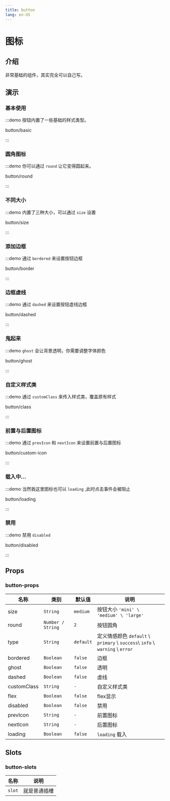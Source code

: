 ```yaml
---
title: button
lang: en-US
---
```


# 图标

## 介绍

非常基础的组件，其实完全可以自己写。

## 演示

### 基本使用

:::demo 按钮内置了一些基础的样式类型。

button/basic

:::
### 圆角图标

:::demo 你可以通过 `round` 让它变得圆起来。

button/round

:::
### 不同大小

:::demo 内置了三种大小，可以通过 `size` 设置

button/size

:::
### 添加边框

:::demo 通过 `bordered` 来设置按钮边框

button/border

:::
### 边框虚线

:::demo 通过 `dashed` 来设置按钮虚线边框

button/dashed

:::
### 鬼起来

:::demo `ghost` 会让背景透明，你需要调整字体颜色

button/ghost

:::
### 自定义样式类

:::demo 通过 `customClass` 来传入样式类，覆盖原有样式

button/class

:::
### 前置与后置图标

:::demo 通过 `prevIcon` 和 `nextIcon` 来设置前置与后置图标

button/custom-icon

:::
### 载入中...

:::demo 当然我这里图标也可以 `loading` ,此时点击事件会被阻止

button/loading

:::
### 禁用

:::demo 禁用 `disabled`

button/disabled

:::

## Props

### button-props

| 名称            | 类别                   | 默认值              | 说明                                                                                         |
|---------------|----------------------|------------------|--------------------------------------------------------------------------------------------|
| size          | `String`             | `medium`         | 按钮大小 `'mini' \ 'medium' \ 'large' `                                                        |
| round         | `Number / String`    | `2`              | 按钮圆角                                                                                       |
| type          | `String`             | `default`        | 定义情感颜色 `default` \ `primary` \ `success`\ `info` \ `warning` \ `error`                     |
| bordered      | `Boolean`            | `false`          | 边框                                                                                         |
| ghost         | `Boolean`            | `false`          | 透明                                                                                         |
| dashed        | `Boolean`            | `false`          | 虚线                                                                                         |
| customClass   | `String`             | `-`              | 自定义样式类                                                                                     |
| flex          | `Boolean`            | `false`          | flex显示                                                                                     |
| disabled      | `Boolean`            | `false`          | 禁用                                                                                         |
| prevIcon      | `String`             | `-`              | 前置图标                                                                                       |
| nextIcon      | `String`             | `-`              | 后置图标                                                                                       |
| loading       | `Boolean`            | `false`          | `loading` 载入                                                                               |


## Slots

### button-slots

| 名称                            | 说明                       |  
|-------------------------------| ----------------------------|
| `slot`                        | 就是普通插槽                  |
